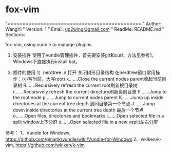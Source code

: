fox-vim
=======
"=============================================
" Author: WangYi
" Version: 1
" Email: up2wing@gmail.com
" ReadMe: README.md
" Sections:


fox-vim, using vundle to manage plugins

1. 安装插件
    使用了vundle管理插件，首先要安装git和curl，方法见参考1。Windows下直接执行install.bat。 

2. 插件的使用
    1）nerdtree
        ,n  打开 关闭树形目录结构
        在nerdtree窗口常用操作：(小写当前，大写root)
        x.......Close the current nodes parent收起当前目录树
        R.......Recursively refresh the current root刷新根目录树
        r.......Recursively refresh the current directory刷新当前目录
        P.......Jump to the root node
        p.......Jump to current nodes parent
        K.......Jump up inside directories at the current tree depth  到同目录第一个节点
        J.......Jump down inside directories at the current tree depth 最后一个节点
        o.......Open files, directories and bookmarks
        i.......Open selected file in a split window上下分屏
        s.......Open selected file in a new vsplit左右分屏










参考：
    1、Vundle for Windows, https://github.com/gmarik/vundle/wiki/Vundle-for-Windows
    2、wklken/k-vim, https://github.com/wklken/k-vim
    
